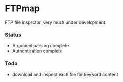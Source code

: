 # FTPmap

FTP file inspector, very much under development.


### Status

- Argument parsing complete
- Authentication complete

### Todo

- download and inspect each file for keyword content
